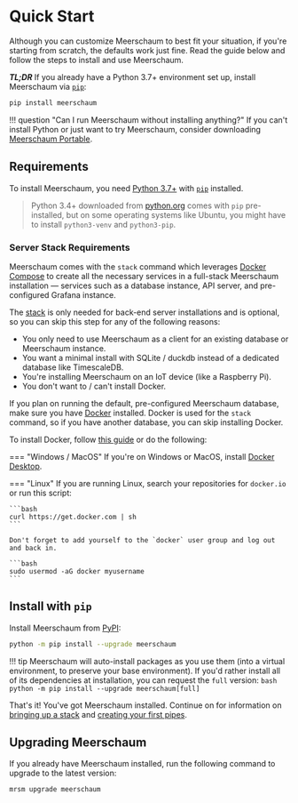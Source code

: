 # Quick Start
Although you can customize Meerschaum to best fit your situation, if you're starting from scratch, the defaults work just fine. Read the guide below and follow the steps to install and use Meerschaum.

***TL;DR*** If you already have a Python 3.7+ environment set up, install Meerschaum via [`pip`](https://pip.pypa.io/en/stable/installing/):
```bash
pip install meerschaum
```

!!! question "Can I run Meerschaum without installing anything?"
    If you can't install Python or just want to try Meerschaum, consider downloading [Meerschaum Portable](/reference/meerschaum-portable).

## Requirements

To install Meerschaum, you need [Python 3.7+](https://www.python.org/) with [`pip`](https://pip.pypa.io/en/stable/installing/) installed.
> Python 3.4+ downloaded from [python.org](https://www.python.org/) comes with `pip` pre-installed, but on some operating systems like Ubuntu, you might have to install `python3-venv` and `python3-pip`.

### Server Stack Requirements

Meerschaum comes with the `stack` command which leverages [Docker Compose](https://docs.docker.com/compose/) to create all the necessary services in a full-stack Meerschaum installation ― services such as a database instance, API server, and pre-configured Grafana instance.

The [stack](starting-the-stack) is only needed for back-end server installations and is optional, so you can skip this step for any of the following reasons:

- You only need to use Meerschaum as a client for an existing database or Meerschaum instance.
- You want a minimal install with SQLite / duckdb instead of a dedicated database like TimescaleDB.
- You're installing Meerschaum on an IoT device (like a Raspberry Pi).
- You don't want to / can't install Docker.


If you plan on running the default, pre-configured Meerschaum database, make sure you have [Docker](https://www.docker.com/get-started) installed. Docker is used for the `stack` command, so if you have another database, you can skip installing Docker.

To install Docker, follow [this guide](https://docs.docker.com/engine/install/) or do the following:

=== "Windows / MacOS"
    If you're on Windows or MacOS, install [Docker Desktop](https://www.docker.com/get-started).

=== "Linux"
    If you are running Linux, search your repositories for `docker.io` or run this script:

    ```bash
    curl https://get.docker.com | sh
    ```
    
    Don't forget to add yourself to the `docker` user group and log out and back in.
    
    ```bash
    sudo usermod -aG docker myusername
    ```

## Install with `pip`

Install Meerschaum from [PyPI](https://pypi.org/project/meerschaum/):

```bash
python -m pip install --upgrade meerschaum
```

!!! tip
    Meerschaum will auto-install packages as you use them (into a virtual environment, to preserve your base environment). If you'd rather install all of its dependencies at installation, you can request the `full` version:
    ```bash
    python -m pip install --upgrade meerschaum[full]
    ```

That's it! You've got Meerschaum installed. Continue on for information on [bringing up a stack](starting-the-stack) and [creating your first pipes](bootstrapping-a-pipe).

## Upgrading Meerschaum

If you already have Meerschaum installed, run the following command to upgrade to the latest version:

```bash
mrsm upgrade meerschaum
```